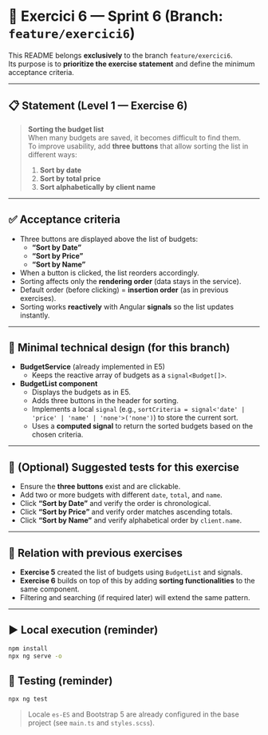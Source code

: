 # 🧾 Exercici 6 — Sprint 6 (Branch: `feature/exercici6`)

This README belongs **exclusively** to the branch `feature/exercici6`.  
Its purpose is to **prioritize the exercise statement** and define the minimum acceptance criteria.

---

## 📋 Statement (Level 1 — Exercise 6)

> **Sorting the budget list**  
> When many budgets are saved, it becomes difficult to find them.  
> To improve usability, add **three buttons** that allow sorting the list in different ways:
>
> 1. **Sort by date**  
> 2. **Sort by total price**  
> 3. **Sort alphabetically by client name**

---

## ✅ Acceptance criteria

- Three buttons are displayed above the list of budgets:  
  - **“Sort by Date”**  
  - **“Sort by Price”**  
  - **“Sort by Name”**  
- When a button is clicked, the list reorders accordingly.  
- Sorting affects only the **rendering order** (data stays in the service).  
- Default order (before clicking) = **insertion order** (as in previous exercises).  
- Sorting works **reactively** with Angular **signals** so the list updates instantly.  

---

## 🧠 Minimal technical design (for this branch)

- **BudgetService** (already implemented in E5)  
  - Keeps the reactive array of budgets as a `signal<Budget[]>`.  
- **BudgetList component**  
  - Displays the budgets as in E5.  
  - Adds three buttons in the header for sorting.  
  - Implements a local `signal` (e.g., `sortCriteria = signal<'date' | 'price' | 'name' | 'none'>('none')`) to store the current sort.  
  - Uses a **computed signal** to return the sorted budgets based on the chosen criteria.  

---

## 🧪 (Optional) Suggested tests for this exercise

- Ensure the **three buttons** exist and are clickable.  
- Add two or more budgets with different `date`, `total`, and `name`.  
- Click **“Sort by Date”** and verify the order is chronological.  
- Click **“Sort by Price”** and verify order matches ascending totals.  
- Click **“Sort by Name”** and verify alphabetical order by `client.name`.  

---

## 🔗 Relation with previous exercises

- **Exercise 5** created the list of budgets using `BudgetList` and signals.  
- **Exercise 6** builds on top of this by adding **sorting functionalities** to the same component.  
- Filtering and searching (if required later) will extend the same pattern.

---

## ▶️ Local execution (reminder)

```bash
npm install
npx ng serve -o
```
## 🧪 Testing (reminder)

```bash
npx ng test
```
> Locale `es-ES` and Bootstrap 5 are already configured in the base project (see `main.ts` and `styles.scss`).  
